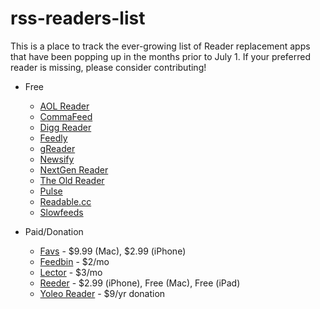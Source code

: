 # rss-readers-list

This is a place to track the ever-growing list of Reader replacement apps that have been popping up in the months prior to July 1. If your preferred reader is missing, please consider contributing!

+ Free
    + [AOL Reader](http://reader.aol.com)
    + [CommaFeed](https://www.commafeed.com)
    + [Digg Reader](http://digg.com/reader)
    + [Feedly](http://cloud.feedly.com)
    + [gReader](http://www.greader.co)
    + [Newsify](http://newsify.co)
    + [NextGen Reader](http://nextmatters.com)
    + [The Old Reader](http://theoldreader.com)
    + [Pulse](https://www.pulse.me)
    + [Readable.cc](http://readable.cc)
    + [Slowfeeds](http://zoziapps.ch/slowfeeds)

+ Paid/Donation
    + [Favs](http://www.favsapp.com) - $9.99 (Mac), $2.99 (iPhone)
    + [Feedbin](https://feedbin.me) - $2/mo
    + [Lector](http://bealector.com) - $3/mo    
    + [Reeder](http://reederapp.com) - $2.99 (iPhone), Free (Mac), Free (iPad)
    + [Yoleo Reader](https://yoleoreader.com) - $9/yr donation
